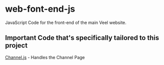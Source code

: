 # web-font-end-js
JavaScript Code for the front-end of the main Veel website.

## Important Code that's specifically tailored to this project

[Channel.js](channel.js) - Handles the Channel Page
